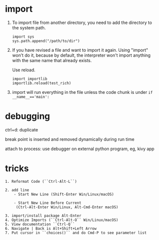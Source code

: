 # import

1. To import file from another directory, you need to add the directory to the system path.

    ```
    import sys
    sys.path.append("/path/to/dir")
    ```

2. If you have revised a file and want to import it again. Using "import" won't do it,
 because by default, the interpreter won't import anything with the same name that already exists. 

    Use reload.

    ```
    import importlib
    importlib.reload(test_rich)
    ```

3. import will run everything in the file unless the code chunk is under `if __name__=='main':`


# debugging

ctrl+d: duplicate

break point is inserted and removed dynamically during run time

attach to process: use debugger on external python program, eg, kivy app

# tricks

	1. Reformat Code (``Ctrl-Alt-L``)

	2. add line
	 	- Start New Line (Shift-Enter Win/Linux/macOS)

		- Start New Line Before Current
	 	 (Ctrl-Alt-Enter Win/Linux, Alt-Cmd-Enter macOS)

	3. import/install package Alt-Enter
	4. Optimize Imports (``Ctrl-Alt-O`` Win/Linux/macOS)
	5. View documentation ``Ctrl-Q``
	6. Navigate | Back is Alt+Shift+Left Arrow
	7. Put cursor in ``choices()`` and do Cmd-P to see parameter list

